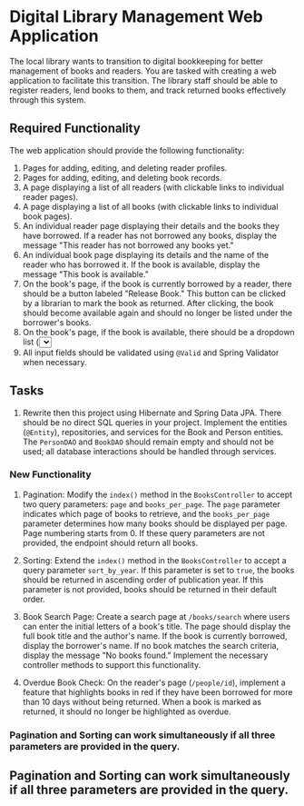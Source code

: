 # Digital Library Management Web Application

The local library wants to transition to digital bookkeeping for better management of books and readers. You are tasked with creating a web application to facilitate this transition. The library staff should be able to register readers, lend books to them, and track returned books effectively through this system.

## Required Functionality

The web application should provide the following functionality:

1. Pages for adding, editing, and deleting reader profiles.
2. Pages for adding, editing, and deleting book records.
3. A page displaying a list of all readers (with clickable links to individual reader pages).
4. A page displaying a list of all books (with clickable links to individual book pages).
5. An individual reader page displaying their details and the books they have borrowed. If a reader has not borrowed any books, display the message "This reader has not borrowed any books yet."
6. An individual book page displaying its details and the name of the reader who has borrowed it. If the book is available, display the message "This book is available."
7. On the book's page, if the book is currently borrowed by a reader, there should be a button labeled "Release Book." This button can be clicked by a librarian to mark the book as returned. After clicking, the book should become available again and should no longer be listed under the borrower's books.
8. On the book's page, if the book is available, there should be a dropdown list (<select>) containing all readers' names and a button labeled "Assign Book." This button can be clicked by a librarian when a reader wants to borrow the book. After clicking, the book should be assigned to the selected reader and should appear in their list of borrowed books.
9. All input fields should be validated using `@Valid` and Spring Validator when necessary.

## Tasks

1. Rewrite then this project using Hibernate and Spring Data JPA. There should be no direct SQL queries in your project. Implement the entities (`@Entity`), repositories, and services for the Book and Person entities. The `PersonDAO` and `BookDAO` should remain empty and should not be used; all database interactions should be handled through services.

### New Functionality

1. Pagination: Modify the `index()` method in the `BooksController` to accept two query parameters: `page` and `books_per_page`. The `page` parameter indicates which page of books to retrieve, and the `books_per_page` parameter determines how many books should be displayed per page. Page numbering starts from 0. If these query parameters are not provided, the endpoint should return all books.

2. Sorting: Extend the `index()` method in the `BooksController` to accept a query parameter `sort_by_year`. If this parameter is set to `true`, the books should be returned in ascending order of publication year. If this parameter is not provided, books should be returned in their default order.

3. Book Search Page: Create a search page at `/books/search` where users can enter the initial letters of a book's title. The page should display the full book title and the author's name. If the book is currently borrowed, display the borrower's name. If no book matches the search criteria, display the message "No books found." Implement the necessary controller methods to support this functionality.

4. Overdue Book Check: On the reader's page (`/people/id`), implement a feature that highlights books in red if they have been borrowed for more than 10 days without being returned. When a book is marked as returned, it should no longer be highlighted as overdue.

### Pagination and Sorting can work simultaneously if all three parameters are provided in the query.

## Pagination and Sorting can work simultaneously if all three parameters are provided in the query.

